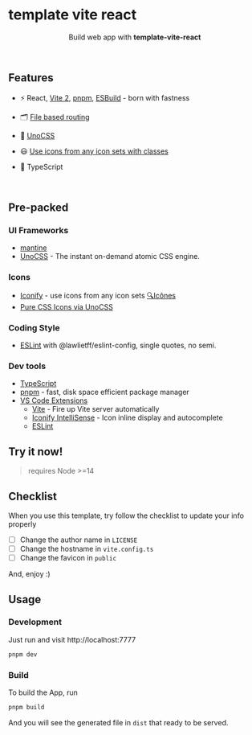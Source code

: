 # template vite react

<p align='center'>
  Build web app with <b>template-vite-react</b><br>
</p>

<br>

## Features

- ⚡️ React, [Vite 2](https://github.com/vitejs/vite), [pnpm](https://pnpm.js.org/), [ESBuild](https://github.com/evanw/esbuild) - born with fastness

- 🗂 [File based routing](./src/pages)

- 🎨 [UnoCSS](https://github.com/antfu/unocss)

- 😃 [Use icons from any icon sets with classes](https://github.com/antfu/unocss/tree/main/packages/preset-icons)

- 🦾 TypeScript

<br>


## Pre-packed

### UI Frameworks

- [mantine](https://mantine.dev/)
- [UnoCSS](https://github.com/antfu/unocss) - The instant on-demand atomic CSS engine.

### Icons

- [Iconify](https://iconify.design) - use icons from any icon sets [🔍Icônes](https://icones.netlify.app/)
- [Pure CSS Icons via UnoCSS](https://github.com/antfu/unocss/tree/main/packages/preset-icons)

### Coding Style

- [ESLint](https://eslint.org/) with @lawlietff/eslint-config, single quotes, no semi.

### Dev tools

- [TypeScript](https://www.typescriptlang.org/)
- [pnpm](https://pnpm.js.org/) - fast, disk space efficient package manager
- [VS Code Extensions](./.vscode/extensions.json)
  - [Vite](https://marketplace.visualstudio.com/items?itemName=antfu.vite) - Fire up Vite server automatically
  - [Iconify IntelliSense](https://marketplace.visualstudio.com/items?itemName=antfu.iconify) - Icon inline display and autocomplete
  - [ESLint](https://marketplace.visualstudio.com/items?itemName=dbaeumer.vscode-eslint)

## Try it now!

> requires Node >=14

## Checklist

When you use this template, try follow the checklist to update your info properly

- [ ] Change the author name in `LICENSE`
- [ ] Change the hostname in `vite.config.ts`
- [ ] Change the favicon in `public`

And, enjoy :)

## Usage

### Development

Just run and visit http://localhost:7777

```bash
pnpm dev
```

### Build

To build the App, run

```bash
pnpm build
```

And you will see the generated file in `dist` that ready to be served.


